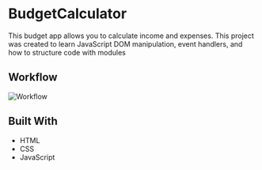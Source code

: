 # BudgetCalculator
This budget app allows you to calculate income and expenses.
This project was created to learn JavaScript DOM manipulation, event handlers, and how to structure code with modules

## Workflow
![Workflow](images/1.jpeg)

## Built With
* HTML
* CSS
* JavaScript